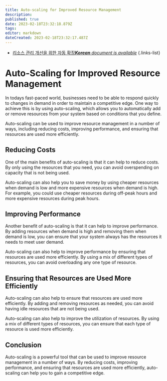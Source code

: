 ```yaml
---
title: Auto-scaling for Improved Resource Management
description: 
published: true
date: 2023-02-18T23:32:18.879Z
tags: 
editor: markdown
dateCreated: 2023-02-18T23:32:17.487Z
---
```


- [리소스 관리 개선을 위한 자동 확장***Korean** document is available*](/ko/Knowledge-base/Backend/auto-scaling-for-improved-resource-management)
{.links-list}



# Auto-Scaling for Improved Resource Management

In todays fast-paced world, businesses need to be able to respond quickly to changes in demand in order to maintain a competitive edge. One way to achieve this is by using auto-scaling, which allows you to automatically add or remove resources from your system based on conditions that you define.

Auto-scaling can be used to improve resource management in a number of ways, including reducing costs, improving performance, and ensuring that resources are used more efficiently.

## Reducing Costs

One of the main benefits of auto-scaling is that it can help to reduce costs. By only using the resources that you need, you can avoid overspending on capacity that is not being used.

Auto-scaling can also help you to save money by using cheaper resources when demand is low and more expensive resources when demand is high. For example, you could use cheaper resources during off-peak hours and more expensive resources during peak hours.

## Improving Performance

Another benefit of auto-scaling is that it can help to improve performance. By adding resources when demand is high and removing them when demand is low, you can ensure that your system always has the resources it needs to meet user demand.

Auto-scaling can also help to improve performance by ensuring that resources are used more efficiently. By using a mix of different types of resources, you can avoid overloading any one type of resource.

## Ensuring that Resources are Used More Efficiently

Auto-scaling can also help to ensure that resources are used more efficiently. By adding and removing resources as needed, you can avoid having idle resources that are not being used.

Auto-scaling can also help to improve the utilization of resources. By using a mix of different types of resources, you can ensure that each type of resource is used more efficiently.

## Conclusion

Auto-scaling is a powerful tool that can be used to improve resource management in a number of ways. By reducing costs, improving performance, and ensuring that resources are used more efficiently, auto-scaling can help you to gain a competitive edge.